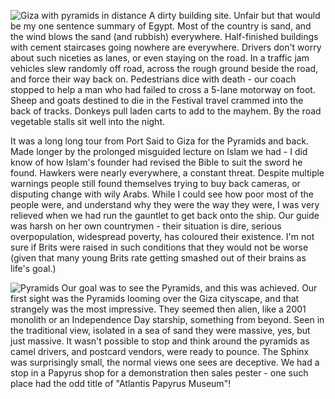 ![Giza with pyramids in distance](giza.JPG)
A dirty building site. Unfair but that would be my one sentence summary of Egypt. Most of the country is sand, and the wind blows the sand (and rubbish) everywhere. Half-finished buildings with cement staircases going nowhere are everywhere. Drivers don't worry about such niceties as lanes, or even staying on the road. In a traffic jam vehicles slew randomly off road, across the rough ground beside the road, and force their way back on. Pedestrians dice with death - our coach stopped to help a man who had failed to cross a 5-lane motorway on foot. Sheep and goats destined to die in the Festival travel crammed into the back of tracks. Donkeys pull laden carts to add to the mayhem. By the road vegetable stalls sit well into the night.

It was a long long tour from Port Said to Giza for the Pyramids and back. Made longer by the prolonged misguided lecture on Islam we had - I did know of how Islam's founder had revised the Bible to suit the sword he found. Hawkers were nearly everywhere, a constant threat. Despite multiple warnings people still found themselves trying to buy back cameras, or disputing change with wily Arabs. While I could see how poor most of the people were, and understand why they were the way they were, I was very relieved when we had run the gauntlet to get back onto the ship. Our guide was harsh on her own countrymen - their situation is dire, serious overpopulation, widespread poverty, has coloured their existence. I'm not sure if Brits were raised in such conditions that they would not be worse (given that many young Brits rate getting smashed out of their brains as life's goal.)

![Pyramids](pyramids1.JPG)
Our goal was to see the Pyramids, and this was achieved. Our first sight was the Pyramids looming over the Giza cityscape, and that strangely was the most impressive. They seemed then alien, like a 2001 monolith or an Independence Day starship, something from beyond. Seen in the traditional view, isolated in a sea of sand they were massive, yes, but just massive. It wasn't possible to stop and think around the pyramids as camel drivers, and postcard vendors, were ready to pounce. The Sphinx was surprisingly small, the normal views one sees are deceptive. We had a stop in a Papyrus shop for a demonstration then sales pester - one such place had the odd title of "Atlantis Papyrus Museum"!
